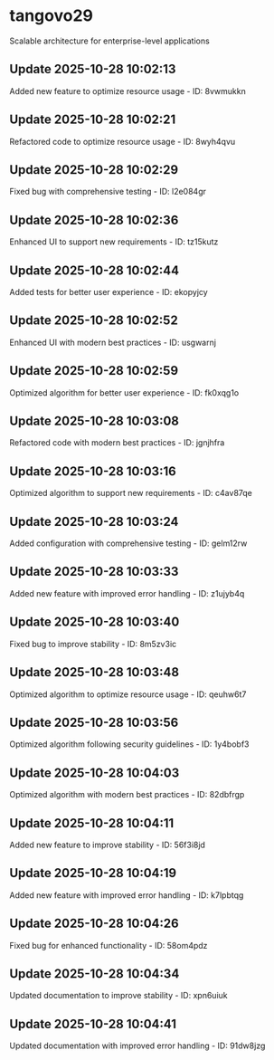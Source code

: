 # tangovo29
Scalable architecture for enterprise-level applications

## Update 2025-10-28 10:02:13
Added new feature to optimize resource usage - ID: 8vwmukkn


## Update 2025-10-28 10:02:21
Refactored code to optimize resource usage - ID: 8wyh4qvu


## Update 2025-10-28 10:02:29
Fixed bug with comprehensive testing - ID: l2e084gr


## Update 2025-10-28 10:02:36
Enhanced UI to support new requirements - ID: tz15kutz


## Update 2025-10-28 10:02:44
Added tests for better user experience - ID: ekopyjcy


## Update 2025-10-28 10:02:52
Enhanced UI with modern best practices - ID: usgwarnj


## Update 2025-10-28 10:02:59
Optimized algorithm for better user experience - ID: fk0xqg1o


## Update 2025-10-28 10:03:08
Refactored code with modern best practices - ID: jgnjhfra


## Update 2025-10-28 10:03:16
Optimized algorithm to support new requirements - ID: c4av87qe


## Update 2025-10-28 10:03:24
Added configuration with comprehensive testing - ID: gelm12rw


## Update 2025-10-28 10:03:33
Added new feature with improved error handling - ID: z1ujyb4q


## Update 2025-10-28 10:03:40
Fixed bug to improve stability - ID: 8m5zv3ic


## Update 2025-10-28 10:03:48
Optimized algorithm to optimize resource usage - ID: qeuhw6t7


## Update 2025-10-28 10:03:56
Optimized algorithm following security guidelines - ID: 1y4bobf3


## Update 2025-10-28 10:04:03
Optimized algorithm with modern best practices - ID: 82dbfrgp


## Update 2025-10-28 10:04:11
Added new feature to improve stability - ID: 56f3i8jd


## Update 2025-10-28 10:04:19
Added new feature with improved error handling - ID: k7lpbtqg


## Update 2025-10-28 10:04:26
Fixed bug for enhanced functionality - ID: 58om4pdz


## Update 2025-10-28 10:04:34
Updated documentation to improve stability - ID: xpn6uiuk


## Update 2025-10-28 10:04:41
Updated documentation with improved error handling - ID: 91dw8jzg

